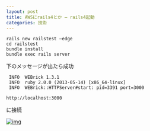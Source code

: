 ```yaml
---
layout: post
title: AWSにrails4とか – rails4起動
categories: 技術
---
```

```
rails new railstest –edge
cd railstest
bundle install
bundle exec rails server
```

下のメッセージが出たら成功

```
 INFO  WEBrick 1.3.1
 INFO  ruby 2.0.0 (2013-05-14) [x86_64-linux]
 INFO  WEBrick::HTTPServer#start: pid=3391 port=3000
```

`http://localhost:3000`

に接続


<a href="http://2.bp.blogspot.com/-aiLjRC0rUyY/UawIvy6aE-I/AAAAAAAAAv4/qrLd3_Hmf38/s1600/WS0276.JPG" target="_blank">![img](http://2.bp.blogspot.com/-aiLjRC0rUyY/UawIvy6aE-I/AAAAAAAAAv4/qrLd3_Hmf38/s320/WS0276.JPG)</a>


